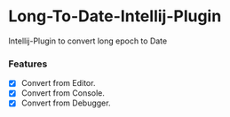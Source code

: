 # Long-To-Date-Intellij-Plugin
Intellij-Plugin to convert long epoch to Date

### Features
- [x] Convert from Editor.
- [x] Convert from Console.
- [x] Convert from Debugger.
